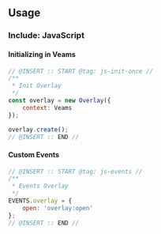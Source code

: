 ## Usage

### Include: JavaScript

#### Initializing in Veams

``` js
// @INSERT :: START @tag: js-init-once //
/**
 * Init Overlay
 */
const overlay = new Overlay({
	context: Veams
});

overlay.create(); 
// @INSERT :: END //
```

#### Custom Events
``` js
// @INSERT :: START @tag: js-events //
/**
 * Events Overlay
 */
EVENTS.overlay = {
	open: 'overlay:open'
};
// @INSERT :: END //
```
